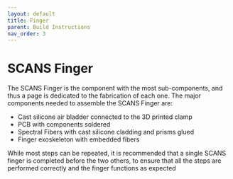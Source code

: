 ```yaml
---
layout: default
title: Finger
parent: Build Instructions
nav_order: 3
--- 
```


# SCANS Finger

The SCANS Finger is the component with the most sub-components, and thus a page is dedicated to the fabrication of each one. The major components needed to assemble the SCANS Finger are: 
- Cast silicone air bladder connected to the 3D printed clamp
- PCB with components soldered
- Spectral Fibers with cast silicone cladding and prisms glued
- Finger exoskeleton with embedded fibers

While most steps can be repeated, it is recommended that a single SCANS finger is completed before the two others, to ensure that all the steps are performed correctly and the finger functions as expected
